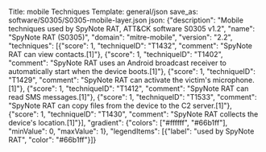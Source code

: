 Title: mobile Techniques
Template: general/json
save_as: software/S0305/S0305-mobile-layer.json
json: {"description": "Mobile techniques used by SpyNote RAT, ATT&CK software S0305 v1.2", "name": "SpyNote RAT (S0305)", "domain": "mitre-mobile", "version": "2.2", "techniques": [{"score": 1, "techniqueID": "T1432", "comment": "SpyNote RAT can view contacts.[1]"}, {"score": 1, "techniqueID": "T1402", "comment": "SpyNote RAT uses an Android broadcast receiver to automatically start when the device boots.[1]"}, {"score": 1, "techniqueID": "T1429", "comment": "SpyNote RAT can activate the victim's microphone.[1]"}, {"score": 1, "techniqueID": "T1412", "comment": "SpyNote RAT can read SMS messages.[1]"}, {"score": 1, "techniqueID": "T1533", "comment": "SpyNote RAT can copy files from the device to the C2 server.[1]"}, {"score": 1, "techniqueID": "T1430", "comment": "SpyNote RAT collects the device's location.[1]"}], "gradient": {"colors": ["#ffffff", "#66b1ff"], "minValue": 0, "maxValue": 1}, "legendItems": [{"label": "used by SpyNote RAT", "color": "#66b1ff"}]}